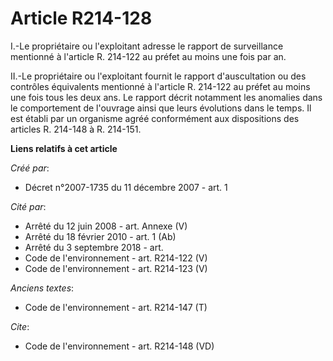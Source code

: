 # Article R214-128

I.-Le propriétaire ou l'exploitant adresse le rapport de surveillance mentionné à l'article R. 214-122 au préfet au moins une
fois par an. 

II.-Le propriétaire ou l'exploitant fournit le rapport d'auscultation ou des contrôles équivalents mentionné à l'article R.
214-122 au préfet au moins une fois tous les deux ans. Le rapport décrit notamment les anomalies dans le comportement de
l'ouvrage ainsi que leurs évolutions dans le temps. Il est établi par un organisme agréé conformément aux dispositions des
articles R. 214-148 à R. 214-151.

**Liens relatifs à cet article**

_Créé par_:

  - Décret n°2007-1735 du 11 décembre 2007 - art. 1

_Cité par_:

  - Arrêté du 12 juin 2008 - art. Annexe (V)
  - Arrêté du 18 février 2010 - art. 1 (Ab)
  - Arrêté du 3 septembre 2018 - art.
  - Code de l'environnement - art. R214-122 (V)
  - Code de l'environnement - art. R214-123 (V)

_Anciens textes_:

  - Code de l'environnement - art. R214-147 (T)

_Cite_:

  - Code de l'environnement - art. R214-148 (VD)
